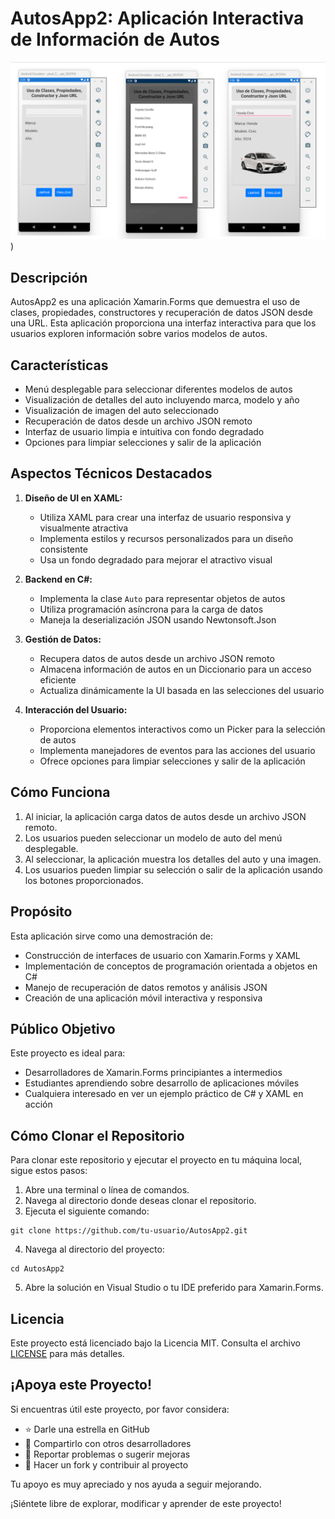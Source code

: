 # AutosApp2: Aplicación Interactiva de Información de Autos

![Portada de AutosApp2](CLASE_AUTO.png)
)

## Descripción

AutosApp2 es una aplicación Xamarin.Forms que demuestra el uso de clases, propiedades, constructores y recuperación de datos JSON desde una URL. Esta aplicación proporciona una interfaz interactiva para que los usuarios exploren información sobre varios modelos de autos.

## Características

- Menú desplegable para seleccionar diferentes modelos de autos
- Visualización de detalles del auto incluyendo marca, modelo y año
- Visualización de imagen del auto seleccionado
- Recuperación de datos desde un archivo JSON remoto
- Interfaz de usuario limpia e intuitiva con fondo degradado
- Opciones para limpiar selecciones y salir de la aplicación

## Aspectos Técnicos Destacados

1. **Diseño de UI en XAML:**
   - Utiliza XAML para crear una interfaz de usuario responsiva y visualmente atractiva
   - Implementa estilos y recursos personalizados para un diseño consistente
   - Usa un fondo degradado para mejorar el atractivo visual

2. **Backend en C#:**
   - Implementa la clase `Auto` para representar objetos de autos
   - Utiliza programación asíncrona para la carga de datos
   - Maneja la deserialización JSON usando Newtonsoft.Json

3. **Gestión de Datos:**
   - Recupera datos de autos desde un archivo JSON remoto
   - Almacena información de autos en un Diccionario para un acceso eficiente
   - Actualiza dinámicamente la UI basada en las selecciones del usuario

4. **Interacción del Usuario:**
   - Proporciona elementos interactivos como un Picker para la selección de autos
   - Implementa manejadores de eventos para las acciones del usuario
   - Ofrece opciones para limpiar selecciones y salir de la aplicación

## Cómo Funciona

1. Al iniciar, la aplicación carga datos de autos desde un archivo JSON remoto.
2. Los usuarios pueden seleccionar un modelo de auto del menú desplegable.
3. Al seleccionar, la aplicación muestra los detalles del auto y una imagen.
4. Los usuarios pueden limpiar su selección o salir de la aplicación usando los botones proporcionados.

## Propósito

Esta aplicación sirve como una demostración de:
- Construcción de interfaces de usuario con Xamarin.Forms y XAML
- Implementación de conceptos de programación orientada a objetos en C#
- Manejo de recuperación de datos remotos y análisis JSON
- Creación de una aplicación móvil interactiva y responsiva

## Público Objetivo

Este proyecto es ideal para:
- Desarrolladores de Xamarin.Forms principiantes a intermedios
- Estudiantes aprendiendo sobre desarrollo de aplicaciones móviles
- Cualquiera interesado en ver un ejemplo práctico de C# y XAML en acción

## Cómo Clonar el Repositorio

Para clonar este repositorio y ejecutar el proyecto en tu máquina local, sigue estos pasos:

1. Abre una terminal o línea de comandos.
2. Navega al directorio donde deseas clonar el repositorio.
3. Ejecuta el siguiente comando:

```
git clone https://github.com/tu-usuario/AutosApp2.git
```

4. Navega al directorio del proyecto:

```
cd AutosApp2
```

5. Abre la solución en Visual Studio o tu IDE preferido para Xamarin.Forms.

## Licencia

Este proyecto está licenciado bajo la Licencia MIT. Consulta el archivo [LICENSE](LICENSE) para más detalles.

## ¡Apoya este Proyecto!

Si encuentras útil este proyecto, por favor considera:

- ⭐ Darle una estrella en GitHub
- 🔗 Compartirlo con otros desarrolladores
- 🐛 Reportar problemas o sugerir mejoras
- 🍴 Hacer un fork y contribuir al proyecto

Tu apoyo es muy apreciado y nos ayuda a seguir mejorando.

¡Siéntete libre de explorar, modificar y aprender de este proyecto!
